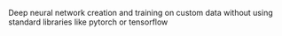 Deep neural network creation and training on custom data without using standard libraries like pytorch or tensorflow
